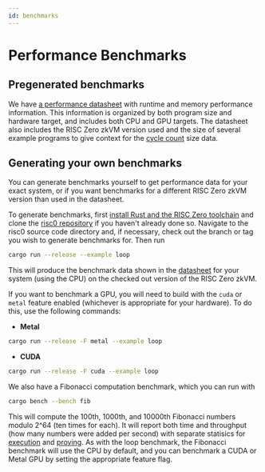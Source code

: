```yaml
---
id: benchmarks
---
```


# Performance Benchmarks

## Pregenerated benchmarks

We have [a performance datasheet][datasheet] with runtime and memory performance information.
This information is organized by both program size and hardware target, and includes both CPU and GPU targets.
The datasheet also includes the RISC Zero zkVM version used and the size of several example programs to give context for the [cycle count] size data.

## Generating your own benchmarks

You can generate benchmarks yourself to get performance data for your exact system, or if you want benchmarks for a different RISC Zero zkVM version than used in the datasheet.

To generate benchmarks, first [install Rust and the RISC Zero toolchain][install-toolchain] and clone the [risc0 repository] if you haven't already done so.
Navigate to the risc0 source code directory and, if necessary, check out the branch or tag you wish to generate benchmarks for.
Then run

```bash
cargo run --release --example loop
```

This will produce the benchmark data shown in the [datasheet] for your system (using the CPU) on the checked out version of the RISC Zero zkVM.

If you want to benchmark a GPU, you will need to build with the `cuda` or `metal` feature enabled (whichever is appropriate for your hardware).
To do this, use the following commands:

- **Metal**

```bash
cargo run --release -F metal --example loop
```

- **CUDA**

```bash
cargo run --release -F cuda --example loop
```

We also have a Fibonacci computation benchmark, which you can run with

```bash
cargo bench --bench fib
```

This will compute the 100th, 1000th, and 10000th Fibonacci numbers modulo 2^64 (ten times for each).
It will report both time and throughput (how many numbers were added per second) with separate statisics for [execution] and [proving].
As with the loop benchmark, the Fibonacci benchmark will use the CPU by default, and you can benchmark a CUDA or Metal GPU by setting the appropriate feature flag.

[cycle count]: ../terminology.md#clock-cycles
[datasheet]: https://dev.risczero.com/datasheet.pdf
[execution]: ../terminology.md#execute
[install-toolchain]: ./install.md
[proving]: ../terminology.md#prover
[risc0 repository]: https://github.com/risc0/risc0
